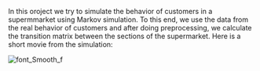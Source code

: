 In this oroject we try to simulate the behavior of customers in a supermmarket using Markov simulation. To this end, we use the data from the real behavior of customers and after doing preprocessing, we calculate the transition matrix between the sections of the supermarket. 
Here is a short movie from the simulation:

![font_Smooth_f](https://github.com/SarahMohammadiNejad/SuperMarket-MarkovSimulation/assets/137781402/d59b72cc-aca6-43f6-a586-b5262c5924d1)



